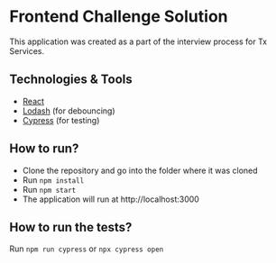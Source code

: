 # Frontend Challenge Solution

This application was created as a part of the interview process for Tx Services.

## Technologies & Tools

- [React](https://reactjs.org/)
- [Lodash](https://lodash.com/) (for debouncing)
- [Cypress](https://www.cypress.io/) (for testing)

## How to run?

- Clone the repository and go into the folder where it was cloned
- Run `npm install`
- Run `npm start`
- The application will run at http://localhost:3000

## How to run the tests?

Run `npm run cypress` or `npx cypress open`
